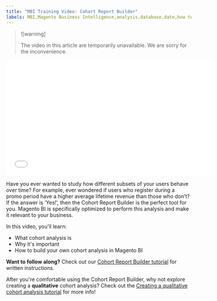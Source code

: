 ```yaml
---
title: "MBI Training Video: Cohort Report Builder"
labels: MBI,Magento Business Intelligence,analysis,database,date,how to,mbi-api-migration,reports
---
```


>![warning]
>
>The video in this article are temporarily unavailable. We are sorry for the inconvenience. 

<iframe  src="//fast.wistia.com/embed/iframe/jpzcf6ey3o" width="560" height="315" frameborder="0" allowfullscreen=""></iframe>

Have you ever wanted to study how different subsets of your users behave over time? For example, ever wondered if users who register during a promo period have a higher average lifetime revenue than those who don’t? If the answer is ‘Yes!’, then the Cohort Report Builder is the perfect tool for you. Magento BI is specifically optimized to perform this analysis and make it relevant to your business.

In this video, you'll learn:

* What cohort analysis is
* Why it's important
* How to build your own cohort analysis in Magento BI

 **Want to follow along?** Check out our [Cohort Report Builder tutorial](https://support.magento.com/hc/en-us/articles/360016504632) for written instructions.

After you're comfortable using the Cohort Report Builder, why not explore creating a **qualitative** cohort analysis? Check out the [Creating a qualitative cohort analysis tutorial](https://support.magento.com/hc/en-us/articles/360016731191) for more info!
